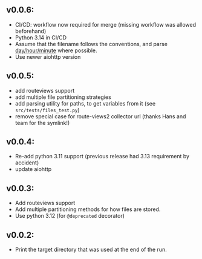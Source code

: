 ## v0.0.6:

  * CI/CD: workflow now required for merge (missing workflow was allowed
    beforehand)
  * Python 3.14 in CI/CD
  * Assume that the filename follows the conventions, and parse [day/hour/minute](day/hour/minute)
    where possible.
  * Use newer aiohttp version


## v0.0.5:

  * add routeviews support
  * add multiple file partitioning strategies
  * add parsing utility for paths, to get variables from it (see
    `src/tests/files_test.py`)
  * remove special case for route-views2 collector url (thanks Hans and team for the symlink!)

## v0.0.4:

  * Re-add python 3.11 support (previous release had 3.13 requirement by accident)
  * update aiohttp

## v0.0.3:

  * Add routeviews support
  * Add multiple partitioning methods for how files are stored.
  * Use python 3.12 (for `@deprecated` decorator)

## v0.0.2:

  * Print the target directory that was used at the end of the run.
